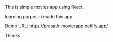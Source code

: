 This is simple movies app using React.

learning purpose i made this app. 

Demo URL: https://prasath-moviesapp.netlify.app/

Thanks